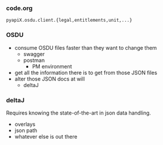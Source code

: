 


### code.org

    pyapiX.osdu.client.{legal,entitlements,unit,...}
    
### OSDU 

- consume OSDU files faster than they want to change them
    - swagger
    - postman
        - PM environment
- get all the information there is to get from those JSON files
- alter those JSON docs at will
    - deltaJ


### deltaJ

Requires knowing the state-of-the-art in json data handling.
- overlays
- json path
- whatever else is out there



